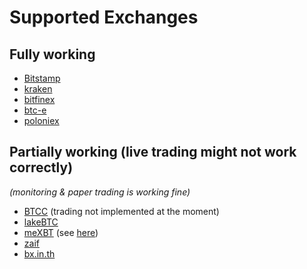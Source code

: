 # Supported Exchanges

## Fully working

- [Bitstamp](http://bitstamp.com/)
- [kraken](http://kraken.com/)
- [bitfinex](https://bitfinex.com/)
- [btc-e](https://btc-e.com/)
- [poloniex](https://poloniex.com/)

## Partially working (live trading might not work correctly)

*(monitoring & paper trading is working fine)*

- [BTCC](https://btcc.com/) (trading not implemented at the moment)
- [lakeBTC](https://lakebtc.com/)
- [meXBT](https://mexbt.com/) (see [here](https://github.com/askmike/gekko/issues/288#issuecomment-223810974))
- [zaif](https://zaif.jp/trade_btc_jpy)
- [bx.in.th](https://bx.in.th/)
